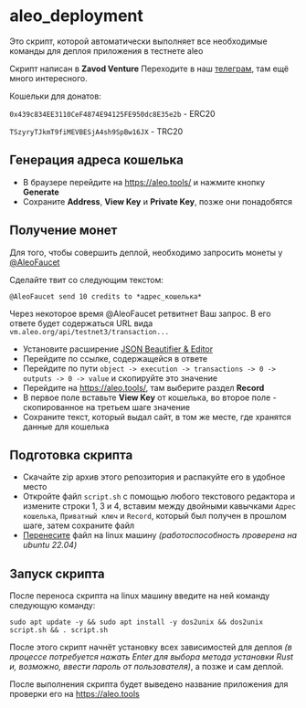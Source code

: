 # aleo_deployment

Это скрипт, которой автоматически выполняет все необходимые команды для деплоя приложения в тестнете aleo

Скрипт написан в **Zavod Venture**
Переходите в наш [телеграм](https://t.me/Zavod_Venture), там ещё много интересного.

Кошельки для донатов:

`0x439c834EE3110CeF4874E94125FE950dc8E35e2b` - ERC20

`TSzyryTJkmT9fiMEVBESjA4sh9SpBw16JX` - TRC20

## Генерация адреса кошелька

- В браузере перейдите на https://aleo.tools/ и нажмите кнопку **Generate**
- Сохраните **Address**, **View Key** и **Private Key**, позже они понадобятся

## Получение монет

Для того, чтобы совершить деплой, необходимо запросить монеты у [@AleoFaucet](https://twitter.com/AleoFaucet)

Сделайте твит со следующим текстом:
```
@AleoFaucet send 10 credits to *адрес_кошелька*
```

Через некоторое время @AleoFaucet ретвитнет Ваш запрос. В его ответе будет содержаться URL вида `vm.aleo.org/api/testnet3/transaction...`

- Установите расширение [JSON Beautifier & Editor](https://chrome.google.com/webstore/detail/json-beautifier-editor/lpopeocbeepakdnipejhlpcmifheolpl)
- Перейдите по ссылке, содержащейся в ответе
- Перейдите по пути `object -> execution -> transactions -> 0 -> outputs -> 0 -> value` и скопируйте это значение
- Перейдите на https://aleo.tools/, там выберите раздел **Record**
- В первое поле вставьте **View Key** от кошелька, во второе поле - скопированное на третьем шаге значение
- Сохраните текст, который выдал сайт, в том же месте, где хранятся данные для кошелька

## Подготовка скрипта

- Скачайте zip архив этого репозитория и распакуйте его в удобное место
- Откройте файл `script.sh` с помощью любого текстового редактора и измените строки 1, 3 и 4, вставим между двойными кавычками `Адрес кошелька`, `Приватный ключ` и `Record`, который был получен в прошлом шаге, затем сохраните файл
- [Перенесите](https://telegra.ph/SCP-03-12) файл на linux машину *(работоспособность проверена на ubuntu 22.04)*

## Запуск скрипта

После переноса скрипта на linux машину введите на ней команду следующую команду:

```
sudo apt update -y && sudo apt install -y dos2unix && dos2unix script.sh && . script.sh
```

После этого скрипт начнёт установку всех зависимостей для деплоя *(в процессе потребуется нажать Enter для выбора метода установки Rust и, возможно, ввести пароль от пользователя)*, а позже и сам деплой.

После выполнения скрипта будет выведено название приложения для проверки его на https://aleo.tools
